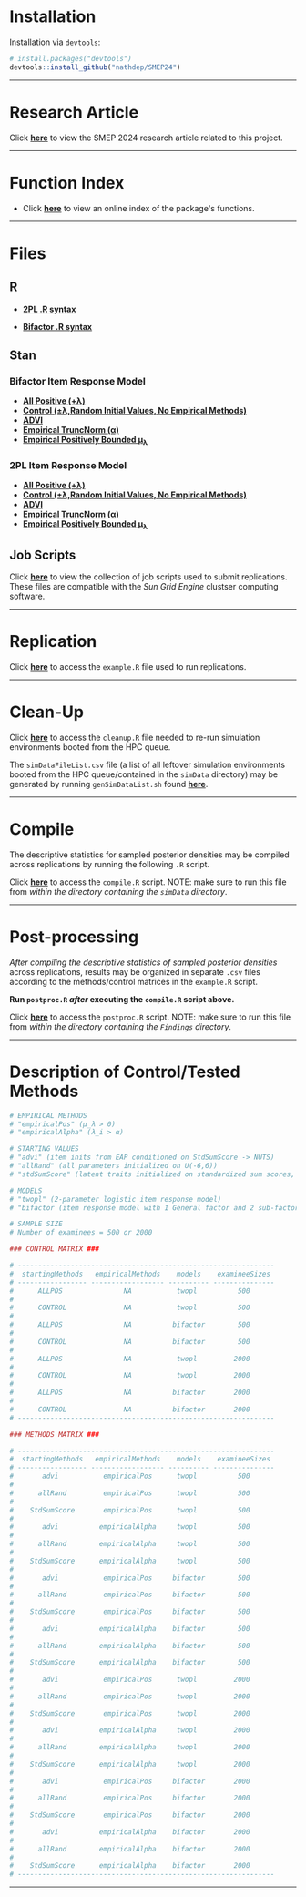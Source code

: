 # Installation

Installation via `devtools`:

```r
# install.packages("devtools")
devtools::install_github("nathdep/SMEP24")
```

***
# Research Article

Click [**here**](https://github.com/nathdep/SMEP24/blob/main/SMEP_2024.pdf) to view the SMEP 2024 research article related to this project.

***
# Function Index

- Click [**here**](https://github.com/nathdep/SMEP24/wiki/INDEX) to view an online index of the package's functions.
***
# Files

## R
- [**2PL .R syntax**](https://github.com/nathdep/SMEP24/blob/main/R/twopl.R)

- [**Bifactor .R syntax**](https://github.com/nathdep/SMEP24/blob/main/R/bifactor.R)

## Stan 
### Bifactor Item Response Model

- [**All Positive (+λ)**](https://github.com/nathdep/SMEP24/blob/main/Stan/bifactor_ALLPOS.stan)
- [**Control (±λ,Random Initial Values, No Empirical Methods)**](https://github.com/nathdep/SMEP24/blob/main/Stan/bifactor_CONTROL.stan)
- [**ADVI**](https://github.com/nathdep/SMEP24/blob/main/Stan/bifactor_advi.stan)
- [**Empirical TruncNorm (α)**](https://github.com/nathdep/SMEP24/blob/main/Stan/bifactor_empiricalAlpha.stan)
- [**Empirical Positively Bounded μ<sub>λ</sub>**](https://github.com/nathdep/SMEP24/blob/main/Stan/bifactor_empiricalPos.stan)

### 2PL Item Response Model
- [**All Positive (+λ)**](https://github.com/nathdep/SMEP24/blob/main/Stan/twopl_ALLPOS.stan)
- [**Control (±λ,Random Initial Values, No Empirical Methods)**](https://github.com/nathdep/SMEP24/blob/main/Stan/twopl_CONTROL.stan)
- [**ADVI**](https://github.com/nathdep/SMEP24/blob/main/Stan/twopl_advi.stan)
- [**Empirical TruncNorm (α)**](https://github.com/nathdep/SMEP24/blob/main/Stan/twopl_empiricalAlpha.stan)
- [**Empirical Positively Bounded μ<sub>λ</sub>**](https://github.com/nathdep/SMEP24/blob/main/Stan/twopl_empiricalPos.stan)

## Job Scripts
Click [**here**]() to view the collection of job scripts used to submit replications. These files are compatible with the *Sun Grid Engine* clustser computing software.
***
# Replication
Click [**here**](https://github.com/nathdep/SMEP24/blob/main/example.R) to access the `example.R` file used to run replications. 
***
# Clean-Up 
Click [**here**](https://github.com/nathdep/SMEP24/blob/main/cleanup.R) to access the `cleanup.R` file needed to re-run simulation environments booted from the HPC queue.

The `simDataFileList.csv` file (a list of all leftover simulation environments booted from the HPC queue/contained in the `simData` directory) may be generated by running `genSimDataList.sh` found [**here**](https://github.com/nathdep/SMEP24/blob/main/genSimDataList.sh). 
***
# Compile
The descriptive statistics for sampled posterior densities may be compiled across replications by running the following `.R` script.

Click [**here**](https://github.com/nathdep/SMEP24/blob/main/compile.R) to access the `compile.R` script. NOTE: make sure to run this file from *within the directory containing the `simData` directory*.
***
# Post-processing
*After compiling the descriptive statistics of sampled posterior densities* across replications, results may be organized in separate `.csv` files according to the methods/control matrices in the `example.R` script.

**Run `postproc.R` *after* executing the `compile.R` script above.**

Click [**here**](https://github.com/nathdep/SMEP24/blob/main/postproc.R) to access the `postproc.R` script. NOTE: make sure to run this file from *within the directory containing the `Findings` directory*.
***
# Description of Control/Tested Methods
```r
# EMPIRICAL METHODS
# "empiricalPos" (μ_λ > 0)
# "empiricalAlpha" (λ_i > α)

# STARTING VALUES
# "advi" (item inits from EAP conditioned on StdSumScore -> NUTS)
# "allRand" (all parameters initialized on U(-6,6))
# "stdSumScore" (latent traits initialized on standardized sum scores, all other parameters initialized on U(-6,6))

# MODELS
# "twopl" (2-parameter logistic item response model)
# "bifactor (item response model with 1 General factor and 2 sub-factors)

# SAMPLE SIZE
# Number of examinees = 500 or 2000

### CONTROL MATRIX ###

# ---------------------------------------------------------------
#  startingMethods   empiricalMethods    models    examineeSizes
# ----------------- ------------------ ---------- ---------------
#      ALLPOS               NA           twopl          500
#
#      CONTROL              NA           twopl          500
#
#      ALLPOS               NA          bifactor        500
#
#      CONTROL              NA          bifactor        500
#
#      ALLPOS               NA           twopl         2000
#
#      CONTROL              NA           twopl         2000
#
#      ALLPOS               NA          bifactor       2000
#
#      CONTROL              NA          bifactor       2000
# ---------------------------------------------------------------

### METHODS MATRIX ###

# ---------------------------------------------------------------
#  startingMethods   empiricalMethods    models    examineeSizes
# ----------------- ------------------ ---------- ---------------
#       advi           empiricalPos      twopl          500
#
#      allRand         empiricalPos      twopl          500
#
#    StdSumScore       empiricalPos      twopl          500
#
#       advi          empiricalAlpha     twopl          500
#
#      allRand        empiricalAlpha     twopl          500
#
#    StdSumScore      empiricalAlpha     twopl          500
#
#       advi           empiricalPos     bifactor        500
#
#      allRand         empiricalPos     bifactor        500
#
#    StdSumScore       empiricalPos     bifactor        500
#
#       advi          empiricalAlpha    bifactor        500
#
#      allRand        empiricalAlpha    bifactor        500
#
#    StdSumScore      empiricalAlpha    bifactor        500
#
#       advi           empiricalPos      twopl         2000
#
#      allRand         empiricalPos      twopl         2000
#
#    StdSumScore       empiricalPos      twopl         2000
#
#       advi          empiricalAlpha     twopl         2000
#
#      allRand        empiricalAlpha     twopl         2000
#
#    StdSumScore      empiricalAlpha     twopl         2000
#
#       advi           empiricalPos     bifactor       2000
#
#      allRand         empiricalPos     bifactor       2000
#
#    StdSumScore       empiricalPos     bifactor       2000
#
#       advi          empiricalAlpha    bifactor       2000
#
#      allRand        empiricalAlpha    bifactor       2000
#
#    StdSumScore      empiricalAlpha    bifactor       2000
# ---------------------------------------------------------------
```
***
